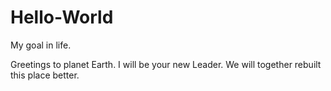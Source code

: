 # Hello-World
My goal in life.

Greetings to planet Earth. I will be your new Leader.
We will  together rebuilt this place better.
